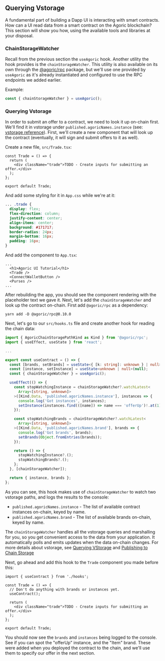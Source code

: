 ## Querying Vstorage

A fundamental part of building a Dapp UI is interacting with smart contracts. How can a UI
read data from a smart contract on the Agoric blockchain? This section will show you how,
using the available tools and libraries at your disposal.

### ChainStorageWatcher

Recall from the previous section the `useAgoric` hook. Another utility the hook provides is
the `chainStorageWatcher`. This utility is also available on its own through the [@agoric/rpc](https://www.npmjs.com/package/@agoric/rpc)
package, but we'll use one provided by `useAgoric` as it's already instantiated and configured
to use the RPC endpoints we added earlier.

Example:

```ts
const { chainStorageWatcher } = useAgoric();
```

### Querying Vstorage

In order to submit an offer to a contract, we need to look it up on-chain first.
We'll find it in vstorage under `published.agoricNames.instance` (see: [vstorage reference](../../../reference/vstorage-ref.md)).
First, we'll create a new component that will look up the contract (eventually, it will sign and submit offers to it as well).

Create a new file, `src/Trade.tsx`:

```tsx
const Trade = () => {
  return (
    <div className="trade">TODO - Create inputs for submitting an offer.</div>
  );
};

export default Trade;
```

And add some styling for it in `App.css` while we're at it:

```css
... .trade {
  display: flex;
  flex-direction: column;
  justify-content: center;
  align-items: center;
  background: #171717;
  border-radius: 24px;
  margin-bottom: 16px;
  padding: 16px;
}
```

And add the component to `App.tsx`:

```tsx
...
  <h1>Agoric UI Tutorial</h1>
  <Trade />
  <ConnectWalletButton />
  <Purses />
...
```

After rebuilding the app, you should see the component rendering with the placeholder text we gave it. Next, let's
add the `chainStorageWatcher` and look up the contract on-chain. First add `@agoric/rpc` as a dependency:

```
yarn add -D @agoric/rpc@0.10.0
```

Next, let's go to our `src/hooks.ts` file and create another hook for reading the chain data:

```ts
import { AgoricChainStoragePathKind as Kind } from '@agoric/rpc';
import { useEffect, useState } from 'react';

...

export const useContract = () => {
  const [brands, setBrands] = useState<{ [k: string]: unknown } | null>(null);
  const [instance, setInstance] = useState<unknown | null>(null);
  const { chainStorageWatcher } = useAgoric();

  useEffect(() => {
    const stopWatchingInstance = chainStorageWatcher?.watchLatest<
      Array<[string, unknown]>
    >([Kind.Data, 'published.agoricNames.instance'], instances => {
      console.log('Got instances', instances);
      setInstance(instances.find(([name]) => name === 'offerUp')!.at(1));
    });

    const stopWatchingBrands = chainStorageWatcher?.watchLatest<
      Array<[string, unknown]>
    >([Kind.Data, 'published.agoricNames.brand'], brands => {
      console.log('Got brands', brands);
      setBrands(Object.fromEntries(brands));
    });

    return () => {
      stopWatchingInstance?.();
      stopWatchingBrands?.();
    };
  }, [chainStorageWatcher]);

  return { instance, brands };
};

```

As you can see, this hook makes use of `chainStorageWatcher` to watch two vstorage paths, and logs the results to the console:

- `published.agoricNames.instance` - The list of available contract instances on-chain, keyed by name.
- `published.agoricNames.brand` - The list of available brands on-chain, keyed by name.

The `chainStorageWatcher` handles all the vstorage queries and marshalling for you, so
you get convenient access to the data from your application. It automatically polls
and emits updates when the data on-chain changes. For more details about vstorage, see
[Querying VStorage](../../getting-started/contract-rpc.md#querying-vstorage) and [Publishing to Chain Storage](../../zoe/pub-to-storage.md)

Next, go ahead and add this hook to the `Trade` component you made before this:

```tsx
import { useContract } from './hooks';

const Trade = () => {
  // Don't do anything with brands or instances yet.
  useContract();

  return (
    <div className="trade">TODO - Create inputs for submitting an offer.</div>
  );
};

export default Trade;
```

You should now see the `brands` and `instances` being logged to the console. See if you
can spot the "offerUp" instance, and the "Item" brand. These were added when you deployed
the contract to the chain, and we'll use them to specify our offer in the next section.
